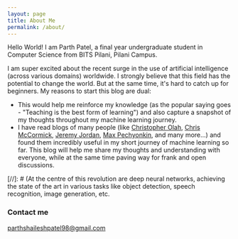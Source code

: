 ```yaml
---
layout: page
title: About Me
permalink: /about/
---
```


Hello World! I am Parth Patel, a final year undergraduate student in Computer Science from BITS Pilani, Pilani Campus. 

I am super excited about the recent surge in the use of artificial intelligence (across various domains) worldwide. I strongly believe that this field has the potential to change the world. But at the same time, it's hard to catch up for beginners. My reasons to start this blog are dual:
+ This would help me reinforce my knowledge (as the popular saying goes - "Teaching is the best form of learning") and also capture a snapshot of my thoughts throughout my machine learning journey.
+ I have read blogs of many people (like [Christopher Olah](http://colah.github.io), [Chris McCormick](https://mccormickml.com), [Jeremy Jordan](https://www.jeremyjordan.me/about/), [Max Pechyonkin](https://pechyonkin.me), and many more...) and found them incredibly useful in my short journey of machine learning so far. This blog will help me share my thoughts and understanding with everyone, while at the same time paving way for frank and open discussions.

[//]: # (At the centre of this revolution are deep neural networks, achieving the state of the art in various tasks like object detection, speech recognition, image generation, etc.

### Contact me

[parthshaileshpatel98@gmail.com](mailto:parthshaileshpatel98@gmail.com)
